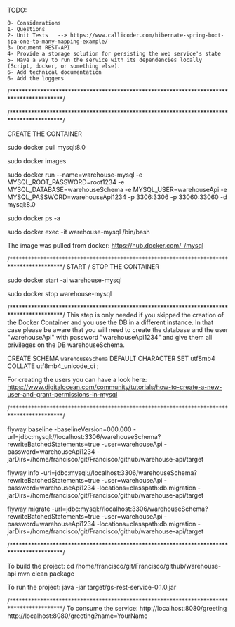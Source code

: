 TODO:

	0- Considerations
	1- Questions
	2- Unit Tests   --> https://www.callicoder.com/hibernate-spring-boot-jpa-one-to-many-mapping-example/
	3- Document REST-API
	4- Provide a storage solution for persisting the web service's state
	5- Have a way to run the service with its dependencies locally (Script, docker, or something else).
	6- Add technical documentation
	6- Add the loggers

/*****************************************************************************************/




/*****************************************************************************************/

CREATE THE CONTAINER

sudo docker pull mysql:8.0

sudo docker images

sudo docker run --name=warehouse-mysql -e MYSQL_ROOT_PASSWORD=root1234 -e MYSQL_DATABASE=warehouseSchema -e MYSQL_USER=warehouseApi -e MYSQL_PASSWORD=warehouseApi1234 -p 3306:3306 -p 33060:33060 -d mysql:8.0

sudo docker ps -a

sudo docker exec -it warehouse-mysql /bin/bash


The image was pulled from docker: https://hub.docker.com/_/mysql

/*****************************************************************************************/
START / STOP THE CONTAINER

sudo docker start -ai warehouse-mysql


sudo docker stop warehouse-mysql


/*****************************************************************************************/
This step is only needed if you skipped the creation of the Docker Container and you use the DB in
a different instance. In that case please be aware that you will need to create the database and the
user "warehouseApi" with password "warehouseApi1234" and give them all privileges on the DB warehouseSchema.


CREATE SCHEMA `warehouseSchema` DEFAULT CHARACTER SET utf8mb4 COLLATE utf8mb4_unicode_ci ;


For creating the users you can have a look here: https://www.digitalocean.com/community/tutorials/how-to-create-a-new-user-and-grant-permissions-in-mysql

/*****************************************************************************************/

flyway baseline -baselineVersion=000.000 -url=jdbc:mysql://localhost:3306/warehouseSchema?rewriteBatchedStatements=true -user=warehouseApi -password=warehouseApi1234 -jarDirs=/home/francisco/git/Francisco/github/warehouse-api/target  

flyway info -url=jdbc:mysql://localhost:3306/warehouseSchema?rewriteBatchedStatements=true -user=warehouseApi -password=warehouseApi1234 -locations=classpath:db.migration -jarDirs=/home/francisco/git/Francisco/github/warehouse-api/target

flyway migrate -url=jdbc:mysql://localhost:3306/warehouseSchema?rewriteBatchedStatements=true -user=warehouseApi -password=warehouseApi1234 -locations=classpath:db.migration -jarDirs=/home/francisco/git/Francisco/github/warehouse-api/target


/*****************************************************************************************/

To build the project:
	cd /home/francisco/git/Francisco/github/warehouse-api
	mvn clean package
	
	
To run the project:	
	java -jar target/gs-rest-service-0.1.0.jar
	
	
/*****************************************************************************************/
To consume the service:
	http://localhost:8080/greeting
	http://localhost:8080/greeting?name=YourName
